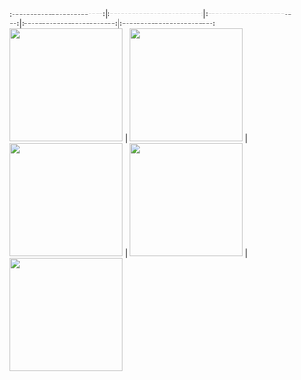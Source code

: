 



         
:-------------------------:|:-------------------------:|:-------------------------:|:-------------------------:|:-------------------------:
<img src="https://user-images.githubusercontent.com/30866972/58557277-4a60d300-821e-11e9-9c59-e7db7bb00401.gif" width="200px">  |  <img src="https://user-images.githubusercontent.com/30866972/58557278-4a60d300-821e-11e9-8b9e-503ba067d820.gif" width="200px"> | <img src="https://user-images.githubusercontent.com/30866972/58557280-4a60d300-821e-11e9-98ec-0e3ace4a8712.gif" width="200px"> | <img src="https://user-images.githubusercontent.com/30866972/58557281-4af96980-821e-11e9-9a2d-8aad1e30b2e0.gif" width="200px"> | <img src="https://user-images.githubusercontent.com/30866972/58557282-4af96980-821e-11e9-9c08-3e95e9112af5.gif" width="200px">

